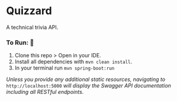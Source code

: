# Quizzard
A technical trivia API.

### To Run: 🏃
1. Clone this repo > Open in your IDE.
2. Install all dependencies with `mvn clean install`.
3. In your terminal run `mvn spring-boot:run`

*Unless you provide any additional static resources, navigating to* `http://localhost:5000` *will display the Swagger API documentation including all RESTful endpoints*.
